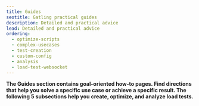 ```yaml
---
title: Guides
seotitle: Gatling practical guides
description: Detailed and practical advice
lead: Detailed and practical advice
ordering:
  - optimize-scripts
  - complex-usecases
  - test-creation
  - custom-config
  - analysis
  - load-test-websocket
---
```


**The Guides section contains goal-oriented how-to pages. Find directions that help you solve a specific use case or achieve a specific result. The following 5 subsections help you create, optimize, and analyze load tests.**